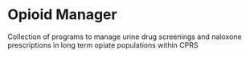 # Opioid Manager
Collection of programs to manage urine drug screenings and naloxone prescriptions in long term opiate populations within CPRS
